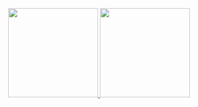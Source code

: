 <div align="center">
  <a href="https://github.com/shiromiyag">
  <img height="180em" src="https://github-readme-stats.vercel.app/api?username=shiromiyag&show_icons=true&theme=tokyonight&include_all_commits=true&count_private=true"/>
  <img height="180em" src="https://github-readme-stats.vercel.app/api/top-langs/?username=shiromiyag&layout=compact&langs_count=7&theme=tokyonight"/>
</div>
